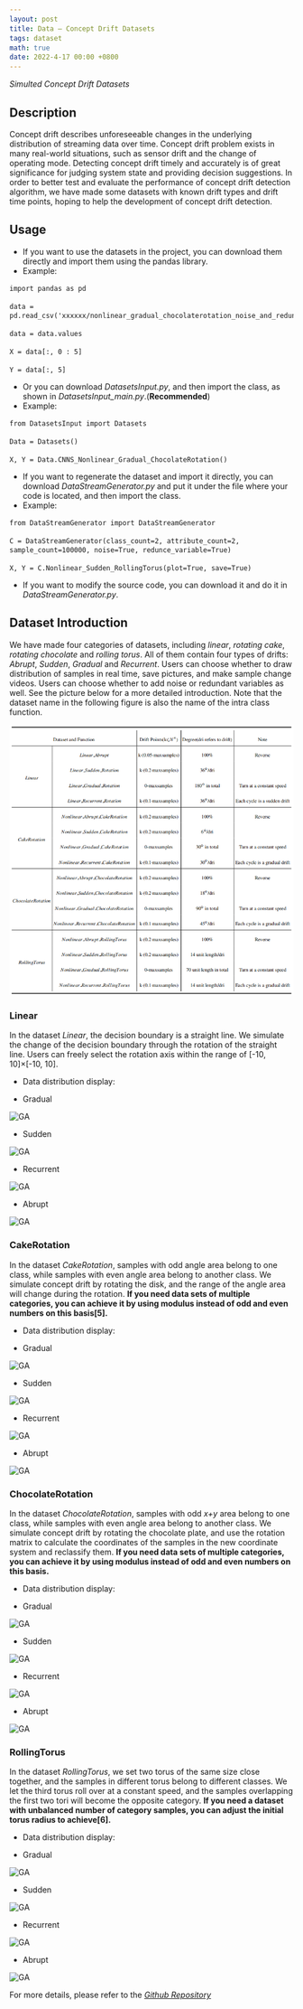 ```yaml
---
layout: post
title: Data — Concept Drift Datasets
tags: dataset
math: true
date: 2022-4-17 00:00 +0800
---
```


*Simulted Concept Drift Datasets*

## Description

Concept drift describes unforeseeable changes in the underlying distribution of streaming data over time. Concept drift problem exists in many real-world situations, such as sensor drift and the change of operating mode. Detecting concept drift timely and accurately is of great significance for judging system state and providing decision suggestions. In order to better test and evaluate the performance of concept drift detection algorithm, we have made some datasets with known drift types and drift time points, hoping to help the development of concept drift detection.

## Usage

- If you want to use the datasets in the project, you can download them directly and import them using the pandas library.  
- Example:

```
import pandas as pd

data = pd.read_csv('xxxxxx/nonlinear_gradual_chocolaterotation_noise_and_redunce.csv')

data = data.values 

X = data[:, 0 : 5] 

Y = data[:, 5] 
``` 

- Or you can download *DatasetsInput.py*, and then import the class, as shown in *DatasetsInput_main.py*.(**Recommended**)
- Example:

```
from DatasetsInput import Datasets

Data = Datasets()

X, Y = Data.CNNS_Nonlinear_Gradual_ChocolateRotation()
``` 

- If you want to regenerate the dataset and import it directly, you can download *DataStreamGenerator.py* and put it under the file where your code is located, and then import the class.  
- Example:

```
from DataStreamGenerator import DataStreamGenerator

C = DataStreamGenerator(class_count=2, attribute_count=2, sample_count=100000, noise=True, redunce_variable=True)

X, Y = C.Nonlinear_Sudden_RollingTorus(plot=True, save=True)
``` 

- If you want to modify the source code, you can download it and do it in *DataStreamGenerator.py*.

## Dataset Introduction
We have made four categories of datasets, including *linear*, *rotating cake*, *rotating chocolate* and *rolling torus*. All of them contain four types of drifts: *Abrupt*, *Sudden*, *Gradual* and *Recurrent*. Users can choose whether to draw distribution of samples in real time, save pictures, and make sample change videos. Users can choose whether to add noise or redundant variables as well. See the picture below for a more detailed introduction. Note that the dataset name in the following figure is also the name of the intra class function.  

![GA](https://github.com/Samlzy/pics/raw/Samlzy-patch-1/table1.png)

### Linear
In the dataset *Linear*, the decision boundary is a straight line. We simulate the change of the decision boundary through the rotation of the straight line. Users can freely select the rotation axis within the range of [-10, 10]×[-10, 10].

- Data distribution display:

* Gradual

![GA](https://github.com/Samlzy/pics/raw/Samlzy-patch-1/figure_linear_gradual_rotation_noise_and_redunce.gif)

* Sudden

![GA](https://github.com/Samlzy/pics/raw/Samlzy-patch-1/figure_linear_sudden_rotation_noise_and_redunce.gif)

* Recurrent 

![GA](https://github.com/Samlzy/pics/raw/Samlzy-patch-1/figure_linear_recurrent_rotation_noise_and_redunce.gif)

* Abrupt

![GA](https://github.com/Samlzy/pics/raw/Samlzy-patch-1/figure_linear_abrupt_noise_and_redunce.gif)


### CakeRotation
In the dataset *CakeRotation*, samples with odd angle area belong to one class, while samples with even angle area belong to another class. We simulate concept drift by rotating the disk, and the range of the angle area will change during the rotation. **If you need data sets of multiple categories, you can achieve it by using modulus instead of odd and even numbers on this basis[5].**
- Data distribution display:

* Gradual

![GA](https://github.com/Samlzy/pics/raw/Samlzy-patch-1/figure_nonlinear_gradual_cakerotation_noise_and_redunce.gif)

* Sudden

![GA](https://github.com/Samlzy/pics/raw/Samlzy-patch-1/figure_nonlinear_sudden_cakerotation_noise_and_redunce.gif)

* Recurrent 

![GA](https://github.com/Samlzy/pics/raw/Samlzy-patch-1/figure_nonlinear_recurrent_cakerotation_noise_and_redunce.gif)

* Abrupt

![GA](https://github.com/Samlzy/pics/raw/Samlzy-patch-1/figure_nonlinear_abrupt_cakerotation_noise_and_redunce.gif)


### ChocolateRotation
In the dataset *ChocolateRotation*, samples with odd *x+y* area belong to one class, while samples with even angle area belong to another class. We simulate concept drift by rotating the chocolate plate, and use the rotation matrix to calculate the coordinates of the samples in the new coordinate system and reclassify them. **If you need data sets of multiple categories, you can achieve it by using modulus instead of odd and even numbers on this basis.**
- Data distribution display:

* Gradual

![GA](https://github.com/Samlzy/pics/raw/Samlzy-patch-1/nonlinear_gradual_chocolaterotation_noise_and_redunce.gif)

* Sudden

![GA](https://github.com/Samlzy/pics/raw/Samlzy-patch-1/figure_nonlinear_sudden_chocolaterotation_noise_and_redunce.gif)

* Recurrent 

![GA](https://github.com/Samlzy/pics/raw/Samlzy-patch-1/figure_nonlinear_recurrent_chocolaterotation_noise_and_redunce.gif)

* Abrupt

![GA](https://github.com/Samlzy/pics/raw/Samlzy-patch-1/figure_nonlinear_abrupt_chocolaterotation_noise_and_redunce.gif)


### RollingTorus
In the dataset *RollingTorus*, we set two torus of the same size close together, and the samples in different torus belong to different classes. We let the third torus roll over at a constant speed, and the samples overlapping the first two tori will become the opposite category. **If you need a dataset with unbalanced number of category samples, you can adjust the initial torus radius to achieve[6].**
- Data distribution display:

* Gradual

![GA](https://github.com/Samlzy/pics/raw/Samlzy-patch-1/figure_nonlinear_gradual_rollingtorus_noise_and_redunce.gif)

* Sudden

![GA](https://github.com/Samlzy/pics/raw/Samlzy-patch-1/figure_nonlinear_sudden_rollingtorus_noise_and_redunce.gif)

* Recurrent 

![GA](https://github.com/Samlzy/pics/raw/Samlzy-patch-1/figure_nonlinear_recurrent_rollingtorus_noise_and_redunce.gif)

* Abrupt

![GA](https://github.com/Samlzy/pics/raw/Samlzy-patch-1/figure_nonlinear_abrupt_rollingtorus_noise_and_redunce.gif)


For more details, please refer to the [*Github Repository*](https://github.com/THUFDD/THU-Concept-Drift-Datasets)

